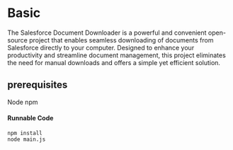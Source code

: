 # Basic

The Salesforce Document Downloader is a powerful and convenient open-source project that enables seamless downloading of documents from Salesforce directly to your computer. Designed to enhance your productivity and streamline document management, this project eliminates the need for manual downloads and offers a simple yet efficient solution.
## prerequisites 

Node npm

 
#### Runnable Code

```
npm install
node main.js
```
